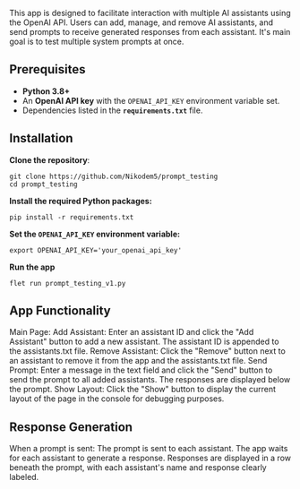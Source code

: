 This app is designed to facilitate interaction with multiple AI assistants using the OpenAI API. Users can add, manage, and remove AI assistants, and send prompts to receive generated responses from each assistant. It's main goal is to test multiple system prompts at once.

## Prerequisites

- **Python 3.8+**
- An **OpenAI API key** with the `OPENAI_API_KEY` environment variable set.
- Dependencies listed in the **`requirements.txt`** file.

## Installation
**Clone the repository**:

    
    git clone https://github.com/Nikodem5/prompt_testing
    cd prompt_testing
    

**Install the required Python packages:**

    
    pip install -r requirements.txt
    

**Set the `OPENAI_API_KEY` environment variable:**

    
    export OPENAI_API_KEY='your_openai_api_key'
    

**Run the app**

    
    flet run prompt_testing_v1.py
    

## App Functionality
Main Page:
  Add Assistant: Enter an assistant ID and click the "Add Assistant" button to add a new assistant. The assistant ID is appended to the assistants.txt file.
  Remove Assistant: Click the "Remove" button next to an assistant to remove it from the app and the assistants.txt file.
  Send Prompt: Enter a message in the text field and click the "Send" button to send the prompt to all added assistants. The responses are displayed below the prompt.
  Show Layout: Click the "Show" button to display the current layout of the page in the console for debugging purposes.

## Response Generation
When a prompt is sent:
  The prompt is sent to each assistant.
  The app waits for each assistant to generate a response.
  Responses are displayed in a row beneath the prompt, with each assistant's name and response clearly labeled.
